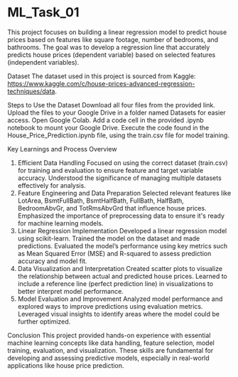 # ML_Task_01
This project focuses on building a linear regression model to predict house prices based on features like square footage, number of bedrooms, and bathrooms. The goal was to develop a regression line that accurately predicts house prices (dependent variable) based on selected features (independent variables).

Dataset
The dataset used in this project is sourced from Kaggle: https://www.kaggle.com/c/house-prices-advanced-regression-techniques/data.

Steps to Use the Dataset
Download all four files from the provided link.
Upload the files to your Google Drive in a folder named Datasets for easier access.
Open Google Colab.
Add a code cell in the provided .ipynb notebook to mount your Google Drive.
Execute the code found in the House_Price_Prediction.ipynb file, using the train.csv file for model training.

Key Learnings and Process Overview
1. Efficient Data Handling
Focused on using the correct dataset (train.csv) for training and evaluation to ensure feature and target variable accuracy.
Understood the significance of managing multiple datasets effectively for analysis.
2. Feature Engineering and Data Preparation
Selected relevant features like LotArea, BsmtFullBath, BsmtHalfBath, FullBath, HalfBath, BedroomAbvGr, and TotRmsAbvGrd that influence house prices.
Emphasized the importance of preprocessing data to ensure it's ready for machine learning models.
3. Linear Regression Implementation
Developed a linear regression model using scikit-learn.
Trained the model on the dataset and made predictions.
Evaluated the model’s performance using key metrics such as Mean Squared Error (MSE) and R-squared to assess prediction accuracy and model fit.
4. Data Visualization and Interpretation
Created scatter plots to visualize the relationship between actual and predicted house prices.
Learned to include a reference line (perfect prediction line) in visualizations to better interpret model performance.
5. Model Evaluation and Improvement
Analyzed model performance and explored ways to improve predictions using evaluation metrics.
Leveraged visual insights to identify areas where the model could be further optimized.

Conclusion
This project provided hands-on experience with essential machine learning concepts like data handling, feature selection, model training, evaluation, and visualization. These skills are fundamental for developing and assessing predictive models, especially in real-world applications like house price prediction.
